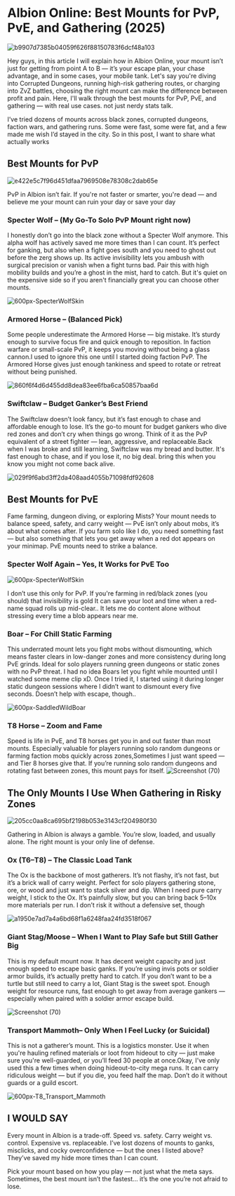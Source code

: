 # Albion Online: Best Mounts for PvP, PvE, and Gathering (2025)

![b9907d7385b04059f626f88150783f6dcf48a103](https://github.com/user-attachments/assets/b59f4229-2c9a-41e4-9718-dfc137d6969e)

Hey guys, in this article I will explain how in Albion Online, your mount isn’t just for getting from point A to B — it’s your escape plan, your chase advantage, and in some cases, your mobile tank. Let's say you're diving into Corrupted Dungeons, running high-risk gathering routes, or charging into ZvZ battles, choosing the right mount can make the difference between profit and pain. Here, I'll walk through the best mounts for PvP, PvE, and gathering — with real use cases. not just nerdy stats talk.

I’ve tried dozens of mounts across black zones, corrupted dungeons, faction wars, and gathering runs. Some were fast, some were fat, and a few made me wish I’d stayed in the city. So in this post, I want to share what actually works 

## Best Mounts for PvP

![e422e5c7f96d451dfaa7969508e78308c2dab65e](https://github.com/user-attachments/assets/b3c36511-5d99-4100-9f77-3c3ed2bb508c)

PvP in Albion isn’t fair. If you're not faster or smarter, you're dead — and believe me your mount can ruin your day or save your day

### Specter Wolf – (My Go-To Solo PvP Mount right now)

I honestly don’t go into the black zone without a Specter Wolf anymore. This alpha wolf has actively saved me more times than I can count. It’s perfect for ganking, but also when a fight goes south and you need to ghost out before the zerg shows up.
Its active invisibility lets you ambush with surgical precision or vanish when a fight turns bad. Pair this with high mobility builds and you’re a ghost in the mist, hard to catch.
But it's quiet on the expensive side so if you aren't financially great you can choose other mounts. 

![600px-SpecterWolfSkin](https://github.com/user-attachments/assets/4dd1f64f-f134-4637-8701-38ef3fc0c61e)

### Armored Horse – (Balanced Pick)

Some people underestimate the Armored Horse — big mistake. It’s sturdy enough to survive focus fire and quick enough to reposition. In faction warfare or small-scale PvP, it keeps you moving without being a glass cannon.I used to ignore this one until I started doing faction PvP. The Armored Horse gives just enough tankiness and speed to rotate or retreat without being punished.

![860f6f4d6d455dd8dea83ee6fba6ca50857baa6d](https://github.com/user-attachments/assets/647f13e8-32aa-4541-9c2b-75e9c57ab180)

### Swiftclaw – Budget Ganker’s Best Friend

The Swiftclaw doesn’t look fancy, but it’s fast enough to chase and affordable enough to lose. It’s the go-to mount for budget gankers who dive red zones and don’t cry when things go wrong. Think of it as the PvP equivalent of a street fighter — lean, aggressive, and replaceable.Back when I was broke and still learning, Swiftclaw was my bread and butter. It's fast enough to chase, and if you lose it, no big deal. bring this when you know you might not come back alive.

![029f9f6abd3ff2da408aad4055b71098fdf92608](https://github.com/user-attachments/assets/6a39b2d5-53b9-445d-99a3-6154cce65abe)
## Best Mounts for PvE

Fame farming, dungeon diving, or exploring Mists? Your mount needs to balance speed, safety, and carry weight — PvE isn’t only about mobs, it’s about what comes after. If you farm solo like I do, you need something fast — but also something that lets you get away when a red dot appears on your minimap. PvE mounts need to strike a balance.

### Specter Wolf Again – Yes, It Works for PvE Too

![600px-SpecterWolfSkin](https://github.com/user-attachments/assets/2a589d57-8f42-41ce-ab83-5edeb0fdcd55)

I don’t use this only for PvP. If you're farming in red/black zones (you should) that invisibility is gold It can save your loot and time when a red-name squad rolls up mid-clear.. It lets me do content alone without stressing every time a blob appears near me.

### Boar – For Chill Static Farming

This underrated mount lets you fight mobs without dismounting, which means faster clears in low-danger zones and more consistency during long PvE grinds. Ideal for solo players running green dungeons or static zones with no PvP threat. I had no idea Boars let you fight while mounted until I watched some meme clip xD. Once I tried it, I started using it during longer static dungeon sessions where I didn’t want to dismount every five seconds. Doesn’t help with escape, though..

![600px-SaddledWildBoar](https://github.com/user-attachments/assets/4e815f3a-0f61-49dd-be68-ac7c6c811772)

### T8 Horse – Zoom and Fame

Speed is life in PvE, and T8 horses get you in and out faster than most mounts. Especially valuable for players running solo random dungeons or farming faction mobs quickly across zones,Sometimes I just want speed — and Tier 8 horses give that. If you’re running solo random dungeons and rotating fast between zones, this mount pays for itself.
![Screenshot (70)](https://github.com/user-attachments/assets/e760ff87-1d61-4ddf-9035-ed28da1b1da4)

## The Only Mounts I Use When Gathering in Risky Zones

![205cc0aa8ca695bf2198b053e3143cf204980f30](https://github.com/user-attachments/assets/6c53e22f-4d6f-4f0e-bf56-7ff119ab41e8)

Gathering in Albion is always a gamble. You’re slow, loaded, and usually alone. The right mount is your only line of defense.

### Ox (T6–T8) – The Classic Load Tank

The Ox is the backbone of most gatherers. It’s not flashy, it’s not fast, but it’s a brick wall of carry weight. Perfect for solo players gathering stone, ore, or wood and just want to stack silver and dip. When I need pure carry weight, I stick to the Ox. It’s painfully slow, but you can bring back 5–10x more materials per run. I don’t risk it without a defensive set, though

![a1950e7ad7a4a6bd68f1a6248faa24fd3518f067](https://github.com/user-attachments/assets/40093890-5d57-4396-b70b-92e9cafae6de)

### Giant Stag/Moose – When I Want to Play Safe but Still Gather Big

This is my default mount now. It has decent weight capacity and just enough speed to escape basic ganks. If you’re using invis pots or soldier armor builds, it’s actually pretty hard to catch. If you don’t want to be a turtle but still need to carry a lot, Giant Stag is the sweet spot. Enough weight for resource runs, fast enough to get away from average gankers — especially when paired with a soldier armor escape build.

![Screenshot (70)](https://github.com/user-attachments/assets/e760ff87-1d61-4ddf-9035-ed28da1b1da4)

### Transport Mammoth– Only When I Feel Lucky (or Suicidal)

This is not a gatherer’s mount. This is a logistics monster. Use it when you're hauling refined materials or loot from hideout to city — just make sure you're well-guarded, or you’ll feed 30 people at once.Okay, I’ve only used this a few times when doing hideout-to-city mega runs. It can carry ridiculous weight — but if you die, you feed half the map. Don’t do it without guards or a guild escort.

![600px-T8_Transport_Mammoth](https://github.com/user-attachments/assets/73f16ecf-6c28-4fd3-969e-e542ee32a08f)

## I WOULD SAY

Every mount in Albion is a trade-off. Speed vs. safety. Carry weight vs. control. Expensive vs. replaceable. I’ve lost dozens of mounts to ganks, misclicks, and cocky overconfidence — but the ones I listed above? They’ve saved my hide more times than I can count.

Pick your mount based on how you play — not just what the meta says. Sometimes, the best mount isn’t the fastest… it’s the one you’re not afraid to lose.
